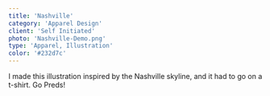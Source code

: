 ```yaml
---
title: 'Nashville'
category: 'Apparel Design'
client: 'Self Initiated'
photo: 'Nashville-Demo.png'
type: 'Apparel, Illustration'
color: '#232d7c'
---
```


I made this illustration inspired by the Nashville skyline, and it had to go on a t-shirt. Go Preds!
